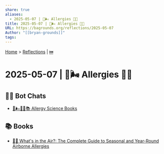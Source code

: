 ```yaml
---
share: true
aliases:
  - 2025-05-07 | 🌸🌬️ Allergies 👃🤧
title: 2025-05-07 | 🌸🌬️ Allergies 👃🤧
URL: https://bagrounds.org/reflections/2025-05-07
Author: "[[bryan-grounds]]"
tags: 
---
```

[Home](../index.md) > [Reflections](./index.md) | [⏮️](./2025-05-06.md)  
# 2025-05-07 | 🌸🌬️ Allergies 👃🤧  
## 🤖💬 Bot Chats  
- [🌸🌬️🤧🔬📚 Allergy Science Books](../bot-chats/allergy-science-books.md)  
  
## 📚 Books  
- [👃🤧 What's in the Air?: The Complete Guide to Seasonal and Year-Round Airborne Allergies](../books/whats-in-the-air-the-complete-guide-to-seasonal-and-year-round-airborne-allergies.md)